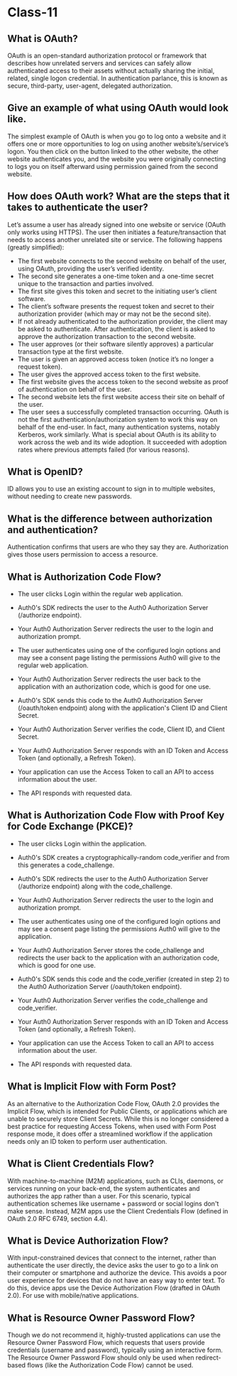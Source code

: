 # Class-11


## What is OAuth?
OAuth is an open-standard authorization protocol or framework that describes how unrelated servers and services can safely allow authenticated access to their assets without actually sharing the initial, related, single logon credential. In authentication parlance, this is known as secure, third-party, user-agent, delegated authorization.
## Give an example of what using OAuth would look like.
The simplest example of OAuth is when you go to log onto a website and it offers one or more opportunities to log on using another website’s/service’s logon. You then click on the button linked to the other website, the other website authenticates you, and the website you were originally connecting to logs you on itself afterward using permission gained from the second website.
## How does OAuth work? What are the steps that it takes to authenticate the user?
Let’s assume a user has already signed into one website or service (OAuth only works using HTTPS). The user then initiates a feature/transaction that needs to access another unrelated site or service. The following happens (greatly simplified):

- The first website connects to the second website on behalf of the user, using OAuth, providing the user’s verified identity.
- The second site generates a one-time token and a one-time secret unique to the transaction and parties involved.
- The first site gives this token and secret to the initiating user’s client software.
- The client’s software presents the request token and secret to their authorization provider (which may or may not be the second site).
- If not already authenticated to the authorization provider, the client may be asked to authenticate. After authentication, the client is asked to approve the authorization transaction to the second website.
- The user approves (or their software silently approves) a particular transaction type at the first website.
- The user is given an approved access token (notice it’s no longer a request token).
- The user gives the approved access token to the first website.
- The first website gives the access token to the second website as proof of authentication on behalf of the user.
- The second website lets the first website access their site on behalf of the user.
- The user sees a successfully completed transaction occurring.
    OAuth is not the first authentication/authorization system to work this way on behalf of the end-user. In fact, many authentication systems, notably Kerberos, work similarly. What is special about OAuth is its ability to work across the web and its wide adoption. It succeeded with adoption rates where previous attempts failed (for various reasons).

## What is OpenID?
ID allows you to use an existing account to sign in to multiple websites, without needing to create new passwords.


## What is the difference between authorization and authentication?
Authentication confirms that users are who they say they are. Authorization gives those users permission to access a resource.
## What is Authorization Code Flow?
- The user clicks Login within the regular web application.

- Auth0's SDK redirects the user to the Auth0 Authorization Server (/authorize endpoint).

- Your Auth0 Authorization Server redirects the user to the login and authorization prompt.

- The user authenticates using one of the configured login options and may see a consent page listing the permissions Auth0 will give to the regular web application.

- Your Auth0 Authorization Server redirects the user back to the application with an authorization code, which is good for one use.

- Auth0's SDK sends this code to the Auth0 Authorization Server (/oauth/token endpoint) along with the application's Client ID and Client Secret.

- Your Auth0 Authorization Server verifies the code, Client ID, and Client Secret.

- Your Auth0 Authorization Server responds with an ID Token and Access Token (and optionally, a Refresh Token).

- Your application can use the Access Token to call an API to access information about the user.

- The API responds with requested data.
## What is Authorization Code Flow with Proof Key for Code Exchange (PKCE)?
- The user clicks Login within the application.

- Auth0's SDK creates a cryptographically-random code_verifier and from this generates a code_challenge.

- Auth0's SDK redirects the user to the Auth0 Authorization Server (/authorize endpoint) along with the code_challenge.

- Your Auth0 Authorization Server redirects the user to the login and authorization prompt.

- The user authenticates using one of the configured login options and may see a consent page listing the permissions Auth0 will give to the application.

- Your Auth0 Authorization Server stores the code_challenge and redirects the user back to the application with an authorization code, which is good for one use.

- Auth0's SDK sends this code and the code_verifier (created in step 2) to the Auth0 Authorization Server (/oauth/token endpoint).

- Your Auth0 Authorization Server verifies the code_challenge and code_verifier.

- Your Auth0 Authorization Server responds with an ID Token and Access Token (and optionally, a Refresh Token).

- Your application can use the Access Token to call an API to access information about the user.

- The API responds with requested data. 
## What is Implicit Flow with Form Post?
As an alternative to the Authorization Code Flow, OAuth 2.0 provides the Implicit Flow, which is intended for Public Clients, or applications which are unable to securely store Client Secrets. While this is no longer considered a best practice for requesting Access Tokens, when used with Form Post response mode, it does offer a streamlined workflow if the application needs only an ID token to perform user authentication.
## What is Client Credentials Flow?
With machine-to-machine (M2M) applications, such as CLIs, daemons, or services running on your back-end, the system authenticates and authorizes the app rather than a user. For this scenario, typical authentication schemes like username + password or social logins don't make sense. Instead, M2M apps use the Client Credentials Flow (defined in OAuth 2.0 RFC 6749, section 4.4).
## What is Device Authorization Flow?
With input-constrained devices that connect to the internet, rather than authenticate the user directly, the device asks the user to go to a link on their computer or smartphone and authorize the device. This avoids a poor user experience for devices that do not have an easy way to enter text. To do this, device apps use the Device Authorization Flow (drafted in OAuth 2.0). For use with mobile/native applications.
## What is Resource Owner Password Flow?
Though we do not recommend it, highly-trusted applications can use the Resource Owner Password Flow, which requests that users provide credentials (username and password), typically using an interactive form. The Resource Owner Password Flow should only be used when redirect-based flows (like the Authorization Code Flow) cannot be used.
